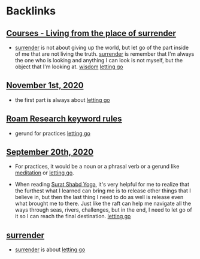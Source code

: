 
# Backlinks
## [Courses - Living from the place of surrender](<Courses - Living from the place of surrender.md>)
- [surrender](<surrender.md>) is not about giving up the world, but let go of the part inside of me that are not living the truth. [surrender](<surrender.md>) is remember that I'm always the one who is looking and anything I can look is not myself, but the object that I'm looking at. [wisdom](<wisdom.md>) [letting go](<letting go.md>)

## [November 1st, 2020](<November 1st, 2020.md>)
- the first part is always about [letting go](<letting go.md>)

## [Roam Research keyword rules](<Roam Research keyword rules.md>)
- gerund for practices [letting go](<letting go.md>)

## [September 20th, 2020](<September 20th, 2020.md>)
- For practices, it would be a noun or a phrasal verb or a gerund like [meditation](<meditation.md>) or [letting go](<letting go.md>).

- When reading [Surat Shabd Yoga](<Surat Shabd Yoga.md>), it's very helpful for me to realize that the furthest what I learned can bring me is to release other things that I believe in, but then the last thing I need to do as well is release even what brought me to there. Just like the raft can help me navigate all the ways through seas, rivers, challenges, but in the end, I need to let go of it so I can reach the final destination. [letting go](<letting go.md>)

## [surrender](<surrender.md>)
- [surrender](<surrender.md>) is about [letting go](<letting go.md>)


